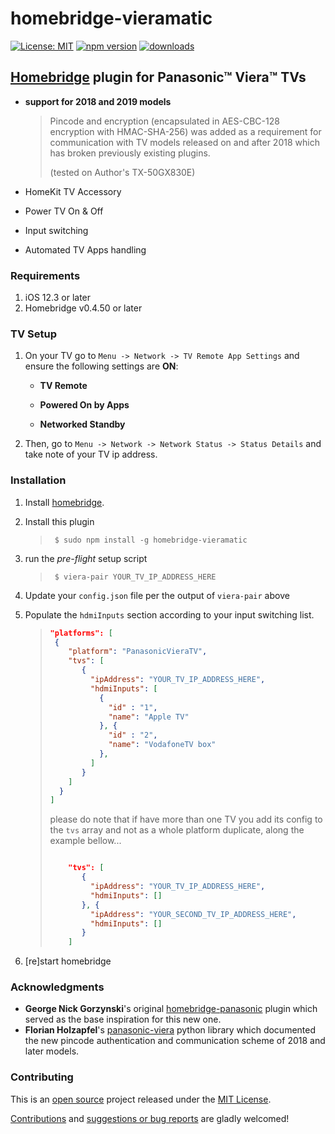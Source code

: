 # homebridge-vieramatic

[![License: MIT](https://img.shields.io/badge/License-MIT-blue.svg)](./LICENSE.md)
[![npm version](https://img.shields.io/npm/v/homebridge-vieramatic?color=blue)](https://www.npmjs.com/package/homebridge-vieramatic)
[![downloads](https://img.shields.io/npm/dt/homebridge-vieramatic?color=blue)](https://www.npmjs.com/package/homebridge-vieramatic)

## [Homebridge](http://homebridge.io) plugin for Panasonic™ Viera™ TVs

- **support for 2018 and 2019 models**

  > Pincode and encryption (encapsulated in AES-CBC-128 encryption with
  > HMAC-SHA-256) was added as a requirement for communication with TV models
  > released on and after 2018 which has broken previously existing plugins.
  >
  > (tested on Author's TX-50GX830E)

- HomeKit TV Accessory

- Power TV On & Off

- Input switching

- Automated TV Apps handling

### Requirements

1. iOS 12.3 or later
2. Homebridge v0.4.50 or later

### TV Setup

1. On your TV go to `Menu -> Network -> TV Remote App Settings` and ensure the following settings are **ON**:

   - **TV Remote**

   - **Powered On by Apps**

   - **Networked Standby**

2. Then, go to `Menu -> Network -> Network Status -> Status Details` and take note of your TV ip address.

### Installation

1. Install [homebridge](http://homebridge.io).
2. Install this plugin

   > ```shell
   >  $ sudo npm install -g homebridge-vieramatic
   > ```

3. run the _pre-flight_ setup script

   > ```shell
   >  $ viera-pair YOUR_TV_IP_ADDRESS_HERE
   > ```

4. Update your `config.json` file per the output of `viera-pair` above

5. Populate the `hdmiInputs` section according to your input switching list.

   > ```JSON
   > "platforms": [
   >  {
   >     "platform": "PanasonicVieraTV",
   >     "tvs": [
   >        {
   >          "ipAddress": "YOUR_TV_IP_ADDRESS_HERE",
   >          "hdmiInputs": [
   >            {
   >              "id" : "1",
   >              "name": "Apple TV"
   >            }, {
   >              "id" : "2",
   >              "name": "VodafoneTV box"
   >            },
   >          ]
   >        }
   >     ]
   >   }
   > ]
   > ```
   >
   > please do note that if have more than one TV you add its config to the `tvs` array and not as
   > a whole platform duplicate, along the example bellow...
   >
   > ```JSON
   >
   >     "tvs": [
   >        {
   >          "ipAddress": "YOUR_TV_IP_ADDRESS_HERE",
   >          "hdmiInputs": []
   >        }, {
   >          "ipAddress": "YOUR_SECOND_TV_IP_ADDRESS_HERE",
   >          "hdmiInputs": []
   >        }
   >     ]
   > ```

6. [re]start homebridge

### Acknowledgments

- **George Nick Gorzynski**'s original [homebridge-panasonic](https://github.com/g30r93g/homebridge-panasonic)
  plugin which served as the base inspiration for this new one.
- **Florian Holzapfel**'s [panasonic-viera](https://github.com/florianholzapfel/panasonic-viera)
  python library which documented the new pincode authentication and communication scheme of 2018 and later models.

### Contributing

This is an [open source](http://opensource.org/osd) project released under
the [MIT License](./LICENSE.md).

[Contributions](https://github.com/AntonioMeireles/homebridge-vieramatic/pulls)
and [suggestions or bug reports](https://github.com/AntonioMeireles/homebridge-vieramatic/issues)
are gladly welcomed!

